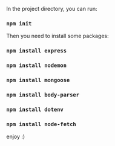 In the project directory, you can run:

### `npm init`

Then you need to install some packages:

### `npm install express`

### `npm install nodemon`

### `npm install mongoose`

### `npm install body-parser`

### `npm install dotenv`

### `npm install node-fetch`

enjoy :)
